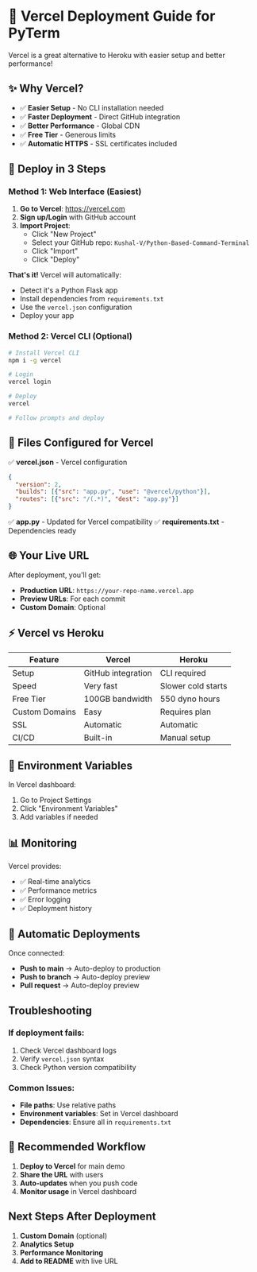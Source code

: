 # 🚀 Vercel Deployment Guide for PyTerm

Vercel is a great alternative to Heroku with easier setup and better performance!

## ✨ Why Vercel?
- ✅ **Easier Setup** - No CLI installation needed
- ✅ **Faster Deployment** - Direct GitHub integration
- ✅ **Better Performance** - Global CDN
- ✅ **Free Tier** - Generous limits
- ✅ **Automatic HTTPS** - SSL certificates included

## 🚀 Deploy in 3 Steps

### Method 1: Web Interface (Easiest)

1. **Go to Vercel**: https://vercel.com
2. **Sign up/Login** with GitHub account
3. **Import Project**: 
   - Click "New Project"
   - Select your GitHub repo: `Kushal-V/Python-Based-Command-Terminal`
   - Click "Import"
   - Click "Deploy"

**That's it!** Vercel will automatically:
- Detect it's a Python Flask app
- Install dependencies from `requirements.txt`
- Use the `vercel.json` configuration
- Deploy your app

### Method 2: Vercel CLI (Optional)

```bash
# Install Vercel CLI
npm i -g vercel

# Login
vercel login

# Deploy
vercel

# Follow prompts and deploy
```

## 📁 Files Configured for Vercel

✅ **vercel.json** - Vercel configuration
```json
{
  "version": 2,
  "builds": [{"src": "app.py", "use": "@vercel/python"}],
  "routes": [{"src": "/(.*)", "dest": "app.py"}]
}
```

✅ **app.py** - Updated for Vercel compatibility
✅ **requirements.txt** - Dependencies ready

## 🌐 Your Live URL

After deployment, you'll get:
- **Production URL**: `https://your-repo-name.vercel.app`
- **Preview URLs**: For each commit
- **Custom Domain**: Optional

## ⚡ Vercel vs Heroku

| Feature | Vercel | Heroku |
|---------|--------|--------|
| Setup | GitHub integration | CLI required |
| Speed | Very fast | Slower cold starts |
| Free Tier | 100GB bandwidth | 550 dyno hours |
| Custom Domains | Easy | Requires plan |
| SSL | Automatic | Automatic |
| CI/CD | Built-in | Manual setup |

## 🔧 Environment Variables

In Vercel dashboard:
1. Go to Project Settings
2. Click "Environment Variables"
3. Add variables if needed

## 📊 Monitoring

Vercel provides:
- ✅ Real-time analytics
- ✅ Performance metrics
- ✅ Error logging
- ✅ Deployment history

## 🚀 Automatic Deployments

Once connected:
- **Push to main** → Auto-deploy to production
- **Push to branch** → Auto-deploy preview
- **Pull request** → Auto-deploy preview

## Troubleshooting

### If deployment fails:
1. Check Vercel dashboard logs
2. Verify `vercel.json` syntax
3. Check Python version compatibility

### Common Issues:
- **File paths**: Use relative paths
- **Environment variables**: Set in Vercel dashboard
- **Dependencies**: Ensure all in `requirements.txt`

## 🎯 Recommended Workflow

1. **Deploy to Vercel** for main demo
2. **Share the URL** with users
3. **Auto-updates** when you push code
4. **Monitor usage** in Vercel dashboard

## Next Steps After Deployment

1. **Custom Domain** (optional)
2. **Analytics Setup**
3. **Performance Monitoring**
4. **Add to README** with live URL
